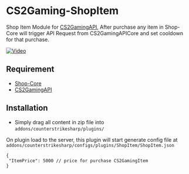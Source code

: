 # CS2Gaming-ShopItem
 Shop Item Module for [CS2GamingAPI](https://github.com/oylsister/CS2GamingAPI/), After purchase any item in Shop-Core will trigger API Request from CS2GamingAPICore and set cooldown for that purchase.

[![Video](https://img.youtube.com/vi/bJz9z3PU_Os/maxresdefault.jpg)](https://www.youtube.com/watch?v=bJz9z3PU_Os)

## Requirement
- [Shop-Core](https://github.com/Ganter1234/Shop-Core)
- [CS2GamingAPI](https://github.com/oylsister/CS2GamingAPI/)

## Installation
- Simply drag all content in zip file into ``addons/counterstrikesharp/plugins/``

 On plugin load to the server, this plugin will start generate config file at ``addons/counterstrikesharp/configs/plugins/ShopItem/ShopItem.json``
 ```jsonc
{
  "ItemPrice": 5000 // price for purchase CS2GamingItem
}
 ```
